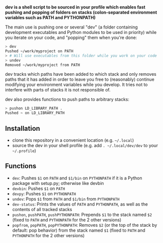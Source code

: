 **dev is a shell script to be sourced in your profile which enables fast pushing and popping of folders on stacks (colon-separated environment variables such as PATH and PYTHONPATH)**

The main use is pushing one or several "dev" (a folder containing development executables and Python modules to be used in priority) while you iterate on your code, and "popping" them when you're done:

```sh
> dev
Pushed ~/work/myproject on PATH
> # Will use executables from this folder while you work on your code
> undev
Removed ~/work/myproject from PATH
```

dev tracks which paths have been added to which stack and only removes paths that it has added in order to leave you free to (reasonably) continue modifying your environment variables while you develop. It tries not to interfere with parts of stacks it is not responsible of.

dev also provides functions to push paths to arbitrary stacks:
```sh
> pushon LD_LIBRARY_PATH .
Pushed ~ on LD_LIBRARY_PATH
```

Installation
------------

* clone this repository in a convenient location (e.g. `~/.local`)
* source the dev in your shell profile (e.g. add `. ~/.local/dev/dev` to your `~/.profile`)

Functions
---------

* `dev`: Pushes `$1` on `PATH` and `$1/bin` on `PYTHONPATH` if it is a Python package with setup.py; otherwise like devbin
* `devbin`: Pushes `$1` on `PATH`
* `devpy`: Pushes `$1` on `PYTHONPATH`
* `undev`: Pops `$1` from `PATH` and `$1/bin` from `PYTHONPATH`
* `dev-status`: Prints the values of `PATH` and `PYTHONPATH`, as well as the contents of  all tracked stacks
* `pushon`, `pushPATH`, `pushPYTHONPATH`: Prepends `$1` to the stack named `$2` (fixed to `PATH` and `PYTHONPATH` for the 2 other versions)
* `popfrom`, `popPATH`, `popPYTHONPATH`: Removes `$2` (or the top of the stack by default: pop behavior) from the stack named `$1` (fixed to `PATH` and `PYTHONPATH` for the 2 other versions)
